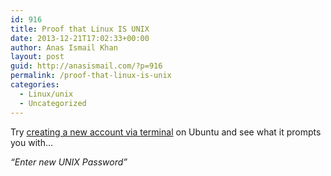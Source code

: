 ```yaml
---
id: 916
title: Proof that Linux IS UNIX
date: 2013-12-21T17:02:33+00:00
author: Anas Ismail Khan
layout: post
guid: http://anasismail.com/?p=916
permalink: /proof-that-linux-is-unix
categories:
  - Linux/unix
  - Uncategorized
---
```

Try [creating a new account via terminal](http://anasismail.com/creating-user-accounts-via-terminal-ubuntu/) on Ubuntu and see what it prompts you with&#8230;

_&#8220;Enter new UNIX Password&#8221;_